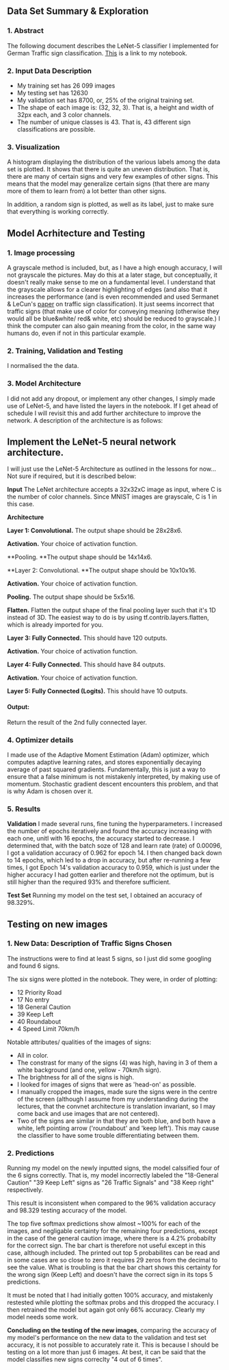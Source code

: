 ## Data Set Summary & Exploration
### 1. Abstract
The following document describes the LeNet-5 classifier I implemented for German Traffic sign classification.
[This](https://github.com/JPWILSON/JPWILSON-Self-Driving-Car-Project2-/blob/master/Traffic_Sign_Classifier.ipynb) is a link to my notebook.

### 2. Input Data Description
* My training set has 26 099 images
* My testing set has 12630
* My validation set has 8700, or, 25% of the original training set.
* The shape of each image is: (32, 32, 3). That is, a height and width of 32px each, and 3 color channels. 
* The number of unique classes is 43. That is, 43 different sign classifications are possible. 

### 3. Visualization
A histogram displaying the distribution of the various labels among the data set is plotted. It shows that there is quite an uneven distribution. That is, there are many of certain signs and very few examples of other signs. This means that the model may generalize certain signs (that there are many more of them to learn from) a lot better than other signs. 

In addition, a random sign is plotted, as well as its label, just to make sure that everything is working correctly. 

## Model Acrhitecture and Testing

### 1. Image processing
A grayscale method is included, but, as I have a high enough accuracy, I will not grayscale the pictures. 
May do this at a later stage, but conceptually, it doesn't really make sense to me on a fundamental level. I understand that the grayscale allows for a 
clearer highlighting of edges (and also that it increases the performance (and is even recommended and used Sermanet & LeCun's [paper](http://yann.lecun.com/exdb/publis/pdf/sermanet-ijcnn-11.pdf) on traffic sign classification). It just seems incorrect that traffic signs (that make use of color for conveying meaning (otherwise they would all be blue&white/ red& white, etc) should be reduced to grayscale.)
I think the computer can also gain meaning from the color, in the same way humans do, even if not in this particular example. 

### 2. Training, Validation and Testing 
I normalised the the data.

### 3. Model Architecture
I did not add any dropout, or implement any other changes, I simply made use of LeNet-5, and have listed the layers in the notebook. If I get ahead of schedule I will revisit this and add further architecture to improve the network. 
A description of the architecture is as follows: 

## Implement the LeNet-5 neural network architecture.
I will just use the LeNet-5 Architecture as outlined in the lessons for now...
Not sure if required, but it is described below: 

**Input**
The LeNet architecture accepts a 32x32xC image as input, where C is the number of color channels. Since MNIST images are grayscale, C is 1 in this case.

**Architecture**

**Layer 1: Convolutional.** The output shape should be 28x28x6.

**Activation.** Your choice of activation function.

**Pooling. **The output shape should be 14x14x6.

**Layer 2: Convolutional. **The output shape should be 10x10x16.

**Activation.** Your choice of activation function.

**Pooling.** The output shape should be 5x5x16.

**Flatten.** Flatten the output shape of the final pooling layer such 
that it's 1D instead of 3D. The easiest way to do is by using tf.contrib.layers.flatten, 
which is already imported for you.

**Layer 3: Fully Connected.** This should have 120 outputs.

**Activation.** Your choice of activation function.

**Layer 4: Fully Connected.** This should have 84 outputs.

**Activation.** Your choice of activation function.

**Layer 5: Fully Connected (Logits).** This should have 10 outputs.

#### Output:
Return the result of the 2nd fully connected layer.

### 4. Optimizer details
I made use of the Adaptive Moment Estimation (Adam) optimizer, which computes adaptive learning rates, and stores exponentially
decaying average of past squared gradients. Fundamentally, this is just a way to ensure that a false minimum is not 
mistakenly interpreted, by making use of momentum. Stochastic gradient descent encounters this problem, and that is why Adam is chosen over it. 

### 5. Results
**Validation**
I made several runs, fine tuning the hyperparameters. 
I increased the number of epochs iteratively and found the accuracy increasing with each one, unitl with 16 epochs, the accuracy started to decrease. I determined that, with the batch soze of 
128 and learn rate (rate) of 0.00096, I got a validation accuracy of 0.962 for epoch 14. I then changed back down to 14 epochs, which led to a drop in accuracy, but after re-running a few times, I got Epoch 14's validation accuracy to 0.959, which is just under the higher accuracy I had gotten earlier and therefore not the optimum, but is still higher than the required 93% and therefore sufficient. 

**Test Set**
Running my model on the test set, I obtained an accuracy of 98.329%. 

## Testing on new images
### 1. New Data: Description of Traffic Signs Chosen 
The instructions were to find at least 5 signs, so I just did some googling and found 6 signs. 

The six signs were plotted in the notebook. They were, in order of plotting: 
* 12 Priority Road
* 17 No entry
* 18 General Caution
* 39 Keep Left
* 40 Roundabout
* 4 Speed Limit 70km/h

Notable attributes/ qualities of the images of signs: 
* All in color. 
* The constrast for many of the signs (4) was high, having in 3 of them a white background (and one, yellow - 70km/h sign). 
* The brightness for all of the signs is high.
* I looked for images of signs that were as 'head-on' as possible. 
* I manually cropped the images, made sure the signs were in the centre of the screen (although I assume from my understanding during the lectures, that the convnet architecture is translation invariant, so I may come back and use images that are not centered). 
* Two of the signs are similar in that they are both blue, and both have a white, left pointing arrow ('roundabout' and 'keep left'). This may cause the classifier to have some trouble differentiating between them. 


### 2. Predictions
Running my model on the newly inputted signs, the model calssified four of the 6 signs correctly. 
That is, my model incorrectly labeled the "18-General Caution" "39 Keep Left" signs 
as "26 Traffic Signals" and "38 Keep right" respectively.

This result is inconsistent when compared to the 96% validation accuracy and 98.329 testing accuracy of the model.

The top five softmax predictions show almost ~100% for each of the images, and negligable certainty for the remaining four predictions, except in the case of the general caution image, where there is a 4.2% probabilty for the correct sign. The bar chart is therefore not useful except in this case, although included. The printed out top 5 probabilites can be read and in some cases are so close to zero it requires 29 zeros from the decimal to see the value. 
What is troubling is that the bar chart shows this certainty for the wrong sign (Keep Left) and doesn't have the correct sign in its tops 5 predictions. 

It must be noted that I had initially gotten 100% accuracy, and mistakenly restested while plotting the softmax probs and this dropped the accuracy. I then retrained the model but again got only 66% accuracy. Clearly my model needs some work. 

**Concluding on the testing of the new images**, comparing the accuracy of my model's performance on the new data to the validation and test set accuracy, it is not possible to accurately rate it. This is because I should be testing on a lot more than just 6 images. At best, it can be said that the model classifies new signs correclty "4 out of 6 times".



